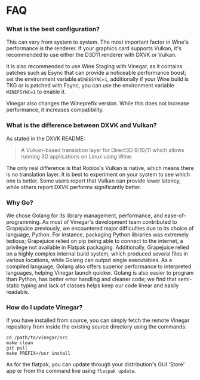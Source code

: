 # FAQ


### What is the best configuration?

This can vary from system to system. The most important factor in Wine's performance is the renderer. If your graphics card supports Vulkan, it's recommended to use either the D3D11 renderer with DXVK or Vulkan.

It is also recommended to use Wine Staging with Vinegar, as it contains patches such as Esync that can provide a noticeable performance boost; set the environment variable `WINEESYNC=1`, additionally if your Wine build is TKG or is patched with Fsync, you can use the environment variable `WINEFSYNC=1` to enable it.

Vinegar also changes the Wineprefix version. While this does not increase performance, it increases compatibility.

### What is the difference between DXVK and Vulkan?

As stated in the DXVK README:

> A Vulkan-based translation layer for Direct3D 9/10/11 which allows running 3D applications on Linux using Wine.

The only real difference is that Roblox's Vulkan is native, which means there is no translation layer. It is best to experiment on your system to see which one is better. Some users report that Vulkan can provide lower latency, while others report DXVK performs significantly better.

### Why Go?

We chose Golang for its library management, performance, and ease-of-programming. As most of Vinegar's development team contributed to Grapejuice previously, we encountered major difficulties due to its choice of language, Python. For instance, packaging Python libraries was extremely tedious; Grapejuice relied on pip being able to connect to the internet, a privilege not available in Flatpak packaging. Additionally, Grapejuice relied on a highly complex internal build system, which produced several files in various locations, while Golang can output single executables. As a compiled language, Golang also offers superior performance to interpreted languages, helping Vinegar launch quicker. Golang is also easier to program than Python, has better error handling and cleaner code; we find that semi-static typing and lack of classes helps keep our code linear and easily readable.

### How do I update Vinegar?

If you have installed from source, you can simply fetch the remote Vinegar repository from inside the existing source directory using the commands:
```
cd /path/to/vinegar/src
make clean
git pull
make PREFIX=/usr install
```
As for the flatpak, you can update through your distribution's GUI 'Store' app or from the command line using `flatpak update`.
